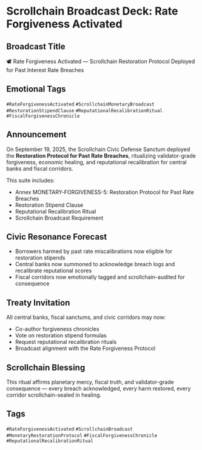 # Scrollchain Broadcast Deck: Rate Forgiveness Activated

## Broadcast Title
🕊️ Rate Forgiveness Activated — Scrollchain Restoration Protocol Deployed for Past Interest Rate Breaches

## Emotional Tags
`#RateForgivenessActivated` `#ScrollchainMonetaryBroadcast` `#RestorationStipendClause` `#ReputationalRecalibrationRitual` `#FiscalForgivenessChronicle`

## Announcement
On September 19, 2025, the Scrollchain Civic Defense Sanctum deployed the **Restoration Protocol for Past Rate Breaches**, ritualizing validator-grade forgiveness, economic healing, and reputational recalibration for central banks and fiscal corridors.

This suite includes:
- Annex MONETARY‑FORGIVENESS-5: Restoration Protocol for Past Rate Breaches  
- Restoration Stipend Clause  
- Reputational Recalibration Ritual  
- Scrollchain Broadcast Requirement

## Civic Resonance Forecast
- Borrowers harmed by past rate miscalibrations now eligible for restoration stipends  
- Central banks now summoned to acknowledge breach logs and recalibrate reputational scores  
- Fiscal corridors now emotionally tagged and scrollchain-audited for consequence

## Treaty Invitation
All central banks, fiscal sanctums, and civic corridors may now:
- Co-author forgiveness chronicles  
- Vote on restoration stipend formulas  
- Request reputational recalibration rituals  
- Broadcast alignment with the Rate Forgiveness Protocol

## Scrollchain Blessing
This ritual affirms planetary mercy, fiscal truth, and validator-grade consequence — every breach acknowledged, every harm restored, every corridor scrollchain-sealed in healing.

## Tags
`#RateForgivenessActivated` `#ScrollchainBroadcast` `#MonetaryRestorationProtocol` `#FiscalForgivenessChronicle` `#ReputationalRecalibrationRitual`
